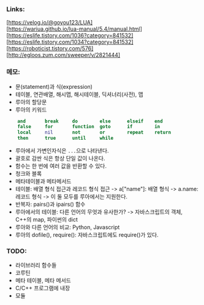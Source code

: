 ### Links:
[https://velog.io/@goyou123/LUA]  
[https://wariua.github.io/lua-manual/5.4/manual.html]  
[https://eslife.tistory.com/1036?category=841532]  
[https://eslife.tistory.com/1034?category=841532]  
[https://roboticist.tistory.com/576]  
[http://egloos.zum.com/sweeper/v/2821444]  
  

### 메모:
- 문(statement)과 식(expression)
- 테이블, 연관배열, 해시맵, 해시테이블, 딕셔너리(사전), 맵
- 루아의 할당문
- 루아의 키워드
```lua
    and       break     do        else      elseif    end
    false     for       function  goto      if        in
    local     nil       not       or        repeat    return
    then      true      until     while
```
- 루아에서 가변인자식은 `...`으로 나타낸다.
- 괄호로 감싼 식은 항상 단일 값이 나온다.
- 함수는 한 번에 여러 값을 반환할 수 있다.
- 청크와 블록
- 메타테이블과 메타메서드
- 테이블: 배열 형식 접근과 레코드 형식 접근
-> a["name"]: 배열 형식
-> a.name: 레코드 형식
-> 이 둘 모두를 루아에서는 지원한다.
- 반복자: pairs()과 ipairs() 함수
- 루아에서의 테이블: 다른 언어의 무엇과 유사한가?
-> 자바스크립트의 객체, C++의 map, 파이썬의 dict
- 루아와 다른 언어의 비교: Python, Javascript
- 루아의 dofile(), require(): 자바스크립트에도 require()가 있다.
  
### TODO:
- 라이브러리 함수들
- 코루틴
- 메타 테이블, 메타 메서드
- C/C++ 프로그램에 내장 
- 모듈
